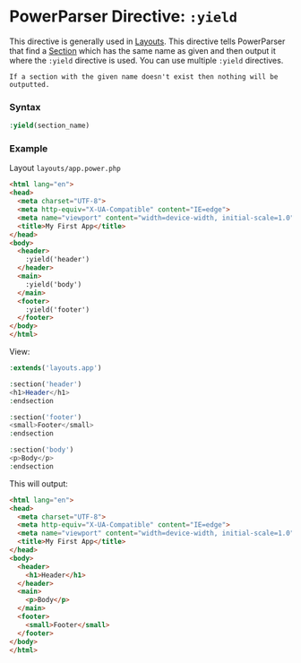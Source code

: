 # PowerParser Directive: `:yield`

This directive is generally used in [Layouts](../layouts/). This directive tells PowerParser that find a [Section](../powerparser_directive_section/) which has the same name as given and then output it where the `:yield` directive is used. You can use multiple `:yield` directives.

<div class="alert alert-warning">
    <span class="alert-icon"></span>

    If a section with the given name doesn't exist then nothing will be outputted.
</div>

### Syntax

```php
:yield(section_name)
```

### Example

Layout `layouts/app.power.php`
```html
<html lang="en">
<head>
  <meta charset="UTF-8">
  <meta http-equiv="X-UA-Compatible" content="IE=edge">
  <meta name="viewport" content="width=device-width, initial-scale=1.0">
  <title>My First App</title>
</head>
<body>
  <header>
    :yield('header')
  </header>
  <main>
    :yield('body')
  </main>
  <footer>
    :yield('footer')
  </footer>
</body>
</html>
```

View:

```php
:extends('layouts.app')

:section('header')
<h1>Header</h1>
:endsection

:section('footer')
<small>Footer</small>
:endsection

:section('body')
<p>Body</p>
:endsection
```

This will output:

```html
<html lang="en">
<head>
  <meta charset="UTF-8">
  <meta http-equiv="X-UA-Compatible" content="IE=edge">
  <meta name="viewport" content="width=device-width, initial-scale=1.0">
  <title>My First App</title>
</head>
<body>
  <header>
    <h1>Header</h1>
  </header>
  <main>
    <p>Body</p>
  </main>
  <footer>
    <small>Footer</small>
  </footer>
</body>
</html>
```